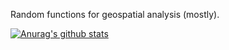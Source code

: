 Random functions for geospatial analysis (mostly).

[![Anurag's github stats](https://github-readme-stats.vercel.app/api?username=elezine)](https://github.com/anuraghazra/github-readme-stats)
